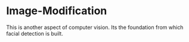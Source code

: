 # Image-Modification
This is another aspect of computer vision. Its the foundation from which facial detection is built.
